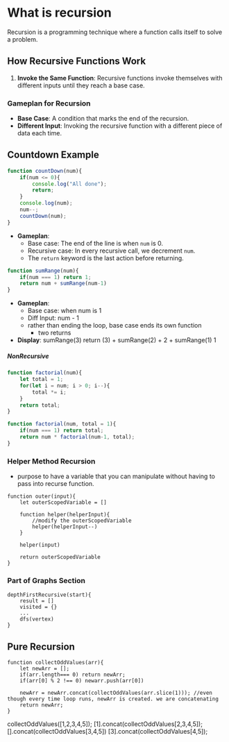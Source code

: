 # What is recursion

Recursion is a programming technique where a function calls itself to solve a problem.

## How Recursive Functions Work

1. **Invoke the Same Function**: Recursive functions invoke themselves with different inputs until they reach a base case.

### Gameplan for Recursion

- **Base Case**: A condition that marks the end of the recursion.
- **Different Input**: Invoking the recursive function with a different piece of data each time.

## Countdown Example

```javascript
function countDown(num){
    if(num <= 0){
        console.log("All done");
        return;
    }
    console.log(num);
    num--;
    countDown(num);
}
```

- **Gameplan**:
  - Base case: The end of the line is when `num` is 0.
  - Recursive case: In every recursive call, we decrement `num`.
  - The `return` keyword is the last action before returning.

```javascript  
function sumRange(num){
    if(num === 1) return 1;
    return num + sumRange(num-1)
}
```

- **Gameplan**:
    - Base case: when num is 1
    - Diff Input: num - 1
    - rather than ending the loop, base case ends its own function
        - two returns
- **Display**:
    sumRange(3)
        return (3) + sumRange(2)
                   +  2         + sumRange(1)
                                    1

##### NonRecursive
```javascript
function factorial(num){
    let total = 1;
    for(let i = num; i > 0; i--){
        total *= i;
    }
    return total;
}

function factorial(num, total = 1){
    if(num === 1) return total;
    return num * factorial(num-1, total);
}
```

### Helper Method Recursion
- purpose to have a variable that you can manipulate without having to pass into recurse function.
```JS
function outer(input){
    let outerScopedVariable = []

    function helper(helperInput){
        //modify the outerScopedVariable
        helper(helperInput--)
    }

    helper(input)

    return outerScopedVariable
}
```

### Part of Graphs Section
```JS
depthFirstRecursive(start){
    result = []
    visited = {}
    ...
    dfs(vertex)
}
```

## Pure Recursion

```JS
function collectOddValues(arr){
    let newArr = [];
    if(arr.length=== 0) return newArr;
    if(arr[0] % 2 !== 0) newarr.push(arr[0])

    newArr = newArr.concat(collectOddValues(arr.slice(1))); //even though every time loop runs, newArr is created. we are concatenating
    return newArr;
}
```

collectOddValues([1,2,3,4,5]);
[1].concat(collectOddValues[2,3,4,5]);
        [].concat(collectOddValues[3,4,5])
            [3].concat(collectOddValues[4,5]);

